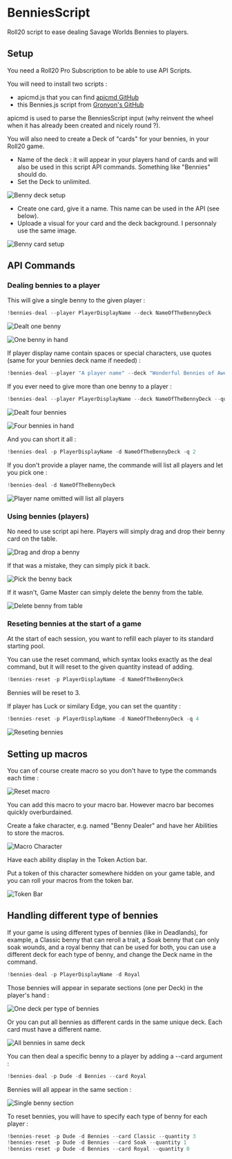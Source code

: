 # BenniesScript
Roll20 script to ease dealing Savage Worlds Bennies to players.

## Setup
You need a Roll20 Pro Subscription to be able to use API Scripts.

You will need to install two scripts :
* apicmd.js that you can find [apicmd GitHub](https://gist.github.com/goblinHordes/7424738)
* this Bennies.js script from [Gronyon's GitHub](https://github.com/gronyon/BenniesScript)

apicmd is used to parse the BenniesScript input (why reinvent the wheel when it has already been created and nicely round ?).

You will also need to create a Deck of "cards" for your bennies, in your Roll20 game.
* Name of the deck : it will appear in your players hand of cards and will also be used in this script API commands. Something like "Bennies" should do.
* Set the Deck to unlimited.

![Benny deck setup](benny-deck.png)

* Create one card, give it a name. This name can be used in the API (see below).
* Uploade a visual for your card and the deck background. I personnaly use the same image.

![Benny card setup](benny-card.png)


## API Commands
### Dealing bennies to a player
This will give a single benny to the given player :
```javascript
!bennies-deal --player PlayerDisplayName --deck NameOfTheBennyDeck
```

![Dealt one benny](deal-1.png)

![One benny in hand](gronyon-hand-1.png)

If player display name contain spaces or special characters, use quotes (same for your bennies deck name if needed) :
```javascript
!bennies-deal --player "A player name" --deck "Wonderful Bennies of Awesome"
```

If you ever need to give more than one benny to a player :
```javascript
!bennies-deal --player PlayerDisplayName --deck NameOfTheBennyDeck --quantity 4
```

![Dealt four bennies](deal-4.png)

![Four bennies in hand](gronyon-hand-4.png)


And you can short it all :
```javascript
!bennies-deal -p PlayerDisplayName -d NameOfTheBennyDeck -q 2
```

If you don't provide a player name, the commande will list all players and let you pick one :
```javascript
!bennies-deal -d NameOfTheBennyDeck
```

![Player name omitted will list all players](omit-player-name.png)

### Using bennies (players)
No need to use script api here. Players will simply drag and drop their benny card on the table.

![Drag and drop a benny](drag-and-drop.png)

If that was a mistake, they can simply pick it back.

![Pick the benny back](oops.png)

If it wasn't, Game Master can simply delete the benny from the table.

![Delete benny from table](pick-it.png)


### Reseting bennies at the start of a game
At the start of each session, you want to refill each player to its standard starting pool.

You can use the reset command, which syntax looks exactly as the deal command, but it will reset to the given quantity instead of adding.
```javascript
!bennies-reset -p PlayerDisplayName -d NameOfTheBennyDeck
```
Bennies will be reset to 3.

If player has Luck or similary Edge, you can set the quantity :
```javascript
!bennies-reset -p PlayerDisplayName -d NameOfTheBennyDeck -q 4
```

![Reseting bennies](benny-reset-4.png)

## Setting up macros

You can of course create macro so you don't have to type the commands each time :

![Reset macro](simple-macro.png)

You can add this macro to your macro bar. However macro bar becomes quickly overburdained.

Create a fake character, e.g. named "Benny Dealer" and have her Abilities to store the macros. 

![Macro Character](benny-dealer-character.png)

Have each ability display in the Token Action bar.

Put a token of this character somewhere hidden on your game table, and you can roll your macros from the token bar.

![Token Bar](benny-dealer-in-game.png)


## Handling different type of bennies
If your game is using different types of bennies (like in Deadlands), for example, a Classic benny that can reroll a trait, a Soak benny that can only soak wounds, and a royal benny that can be used for both, you can use a different deck for each type of benny, and change the Deck name in the command.
```javascript
!bennies-deal -p PlayerDisplayName -d Royal 
```

Those bennies will appear in separate sections (one per Deck) in the player's hand :

![One deck per type of bennies](multi-bennies-as-multi-deck.png)

Or you can put all bennies as different cards in the same unique deck. Each card must have a different name.

![All bennies in same deck](multi-benny.png)

You can then deal a specific benny to a player by adding a --card argument :
```javascript
!bennies-deal -p Dude -d Bennies --card Royal
```

Bennies will all appear in the same section :

![Single benny section](single-benny-section.png)

To reset bennies, you will have to specify each type of benny for each player :
```javascript
!bennies-reset -p Dude -d Bennies --card Classic --quantity 3
!bennies-reset -p Dude -d Bennies --card Soak --quantity 1
!bennies-reset -p Dude -d Bennies --card Royal --quantity 0
```

